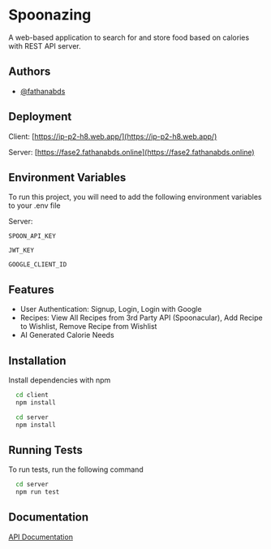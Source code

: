 # Spoonazing

A web-based application to search for and store food based on calories with REST API server.

## Authors

- [@fathanabds](https://github.com/fathanabds)

## Deployment

Client: [https://ip-p2-h8.web.app/](https://ip-p2-h8.web.app/)

Server: [https://fase2.fathanabds.online](https://fase2.fathanabds.online)

## Environment Variables

To run this project, you will need to add the following environment variables to your .env file

Server:

`SPOON_API_KEY`

`JWT_KEY`

`GOOGLE_CLIENT_ID`

## Features

- User Authentication: Signup, Login, Login with Google
- Recipes: View All Recipes from 3rd Party API (Spoonacular), Add Recipe to Wishlist, Remove Recipe from Wishlist
- AI Generated Calorie Needs

## Installation

Install dependencies with npm

```bash
  cd client
  npm install
```

```bash
  cd server
  npm install
```

## Running Tests

To run tests, run the following command

```bash
  cd server
  npm run test
```

## Documentation

[API Documentation](https://github.com/fathanabds/IP-RMT54/blob/main/api_doc.md)
